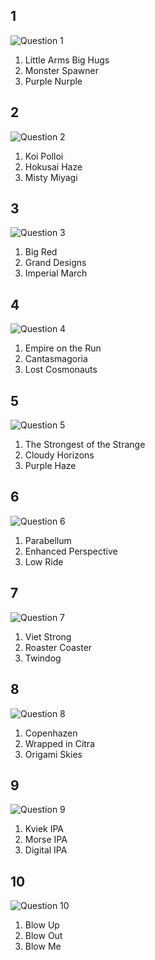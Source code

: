 ## 1

![Question 1](Question1.jpg)

1.  Little Arms Big Hugs
2.  Monster Spawner
3.  Purple Nurple

## 2

![Question 2](Question2.jpg)

1.  Koi Polloi
2.  Hokusai Haze
3.  Misty Miyagi

## 3

![Question 3](Question3.jpg)

1.  Big Red
2.  Grand Designs
3.  Imperial March

## 4

![Question 4](Question4.jpg)

1.  Empire on the Run
2.  Cantasmagoria
3.  Lost Cosmonauts

## 5

![Question 5](Question5.jpg)

1.  The Strongest of the Strange
2.  Cloudy Horizons
3.  Purple Haze

## 6

![Question 6](Question6.jpg)

1.  Parabellum
2.  Enhanced Perspective
3.  Low Ride

## 7

![Question 7](Question7.jpg)

1.  Viet Strong
2.  Roaster Coaster
3.  Twindog

## 8

![Question 8](Question8.jpg)

1.  Copenhazen
2.  Wrapped in Citra
3.  Origami Skies

## 9

![Question 9](Question9.jpg)

1.  Kviek IPA
2.  Morse IPA
3.  Digital IPA

## 10

![Question 10](Question10.jpg)

1.  Blow Up
2.  Blow Out
3.  Blow Me
